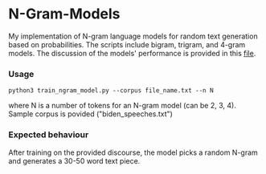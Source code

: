 # N-Gram-Models

My implementation of N-gram language models for random text generation based on probabilities. The scripts include bigram, trigram, and 4-gram models. The discussion of the models' performance is provided in this [file](https://github.com/uliana65/N-Gram-Models/blob/main/discussion.pdf).  

### Usage 

`python3 train_ngram_model.py --corpus file_name.txt --n N`

where N is a number of tokens for an N-gram model (can be 2, 3, 4). Sample corpus is povided ("biden_speeches.txt") 

### Expected behaviour

After training on the provided discourse, the model picks a random N-gram and generates a 30-50 word text piece. 
